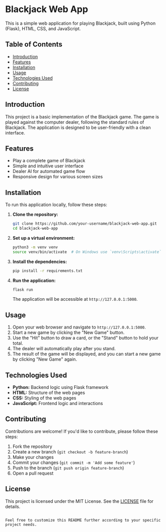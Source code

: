 # Blackjack Web App

This is a simple web application for playing Blackjack, built using Python (Flask), HTML, CSS, and JavaScript.

## Table of Contents

- [Introduction](#introduction)
- [Features](#features)
- [Installation](#installation)
- [Usage](#usage)
- [Technologies Used](#technologies-used)
- [Contributing](#contributing)
- [License](#license)

## Introduction

This project is a basic implementation of the Blackjack game. The game is played against the computer dealer, following the standard rules of Blackjack. The application is designed to be user-friendly with a clean interface.

## Features

- Play a complete game of Blackjack
- Simple and intuitive user interface
- Dealer AI for automated game flow
- Responsive design for various screen sizes

## Installation

To run this application locally, follow these steps:

1. **Clone the repository:**
   ```bash
   git clone https://github.com/your-username/blackjack-web-app.git
   cd blackjack-web-app
   ```

2. **Set up a virtual environment:**
   ```bash
   python3 -m venv venv
   source venv/bin/activate  # On Windows use `venv\Scripts\activate`
   ```

3. **Install the dependencies:**
   ```bash
   pip install -r requirements.txt
   ```

4. **Run the application:**
   ```bash
   flask run
   ```
   The application will be accessible at `http://127.0.0.1:5000`.

## Usage

1. Open your web browser and navigate to `http://127.0.0.1:5000`.
2. Start a new game by clicking the "New Game" button.
3. Use the "Hit" button to draw a card, or the "Stand" button to hold your total.
4. The dealer will automatically play after you stand.
5. The result of the game will be displayed, and you can start a new game by clicking "New Game" again.

## Technologies Used

- **Python:** Backend logic using Flask framework
- **HTML:** Structure of the web pages
- **CSS:** Styling of the web pages
- **JavaScript:** Frontend logic and interactions

## Contributing

Contributions are welcome! If you'd like to contribute, please follow these steps:

1. Fork the repository
2. Create a new branch (`git checkout -b feature-branch`)
3. Make your changes
4. Commit your changes (`git commit -m 'Add some feature'`)
5. Push to the branch (`git push origin feature-branch`)
6. Open a pull request

## License

This project is licensed under the MIT License. See the [LICENSE](LICENSE) file for details.
```

Feel free to customize this README further according to your specific project needs.
